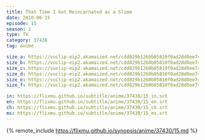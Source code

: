 ```yaml
---
title: That Time I Got Reincarnated as a Slime
date: 2010-06-15
episode: 15
season: 1
type: TV
category: 37430
tag: anime

size_a: https://vuclip-eip2.akamaized.net/cdd829b1260b85810f0ad28d8ee744c4/vp63207_V20210323042536/hlsc_e2931_2.m3u8
size_b: https://vuclip-eip2.akamaized.net/cdd829b1260b85810f0ad28d8ee744c4/vp63207_V20210323042536/hlsc_e2931_3.m3u8
size_c: https://vuclip-eip2.akamaized.net/cdd829b1260b85810f0ad28d8ee744c4/vp63207_V20210323042536/hlsc_e2931_4.m3u8
size_d: https://vuclip-eip2.akamaized.net/cdd829b1260b85810f0ad28d8ee744c4/vp63207_V20210323042536/hlsc_e2931_5.m3u8
size_e: https://vuclip-eip2.akamaized.net/cdd829b1260b85810f0ad28d8ee744c4/vp63207_V20210323042536/hlsc_e2931_6.m3u8
size_f: https://vuclip-eip2.akamaized.net/cdd829b1260b85810f0ad28d8ee744c4/vp63207_V20210323042536/hlsc_e2931_7.m3u8

in: https://flixmu.github.io/subtitle/anime/37430/15_in.srt
en: https://flixmu.github.io/subtitle/anime/37430/15_en.srt
ch: https://flixmu.github.io/subtitle/anime/37430/15_ch.srt
ms: https://flixmu.github.io/subtitle/anime/37430/15_ms.srt
---
```

{% remote_include https://flixmu.github.io/synopsis/anime/37430/15.md %}
